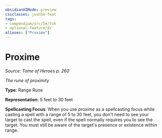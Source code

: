 ```yaml
---
obsidianUIMode: preview
cssclasses: json5e-feat
tags:
- compendium/src/5e/toh
- optional-feature/dr
aliases: ["Proxime"]
---
```

# Proxime
*Source: Tome of Heroes p. 260*  

*The rune of proximity*

**Type**: Range Rune

**Representation**: 5 feet to 30 feet

**Spellcasting Focus**: When you use *proxime* as a spellcasting focus while casting a spell with a range of 5 to 30 feet, you don't need to see your target to cast the spell, even if the spell normally requires you to see the target. You must still be aware of the target's presence or existence within range.